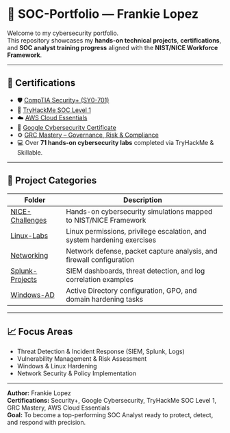 # 🧠 SOC-Portfolio — Frankie Lopez

Welcome to my cybersecurity portfolio.  
This repository showcases my **hands-on technical projects**, **certifications**, and **SOC analyst training progress** aligned with the **NIST/NICE Workforce Framework**.

---

## 🧾 Certifications
- 🛡️ [CompTIA Security+ (SY0-701)](https://www.credly.com/badges/cdd0171b-5d7a-42eb-b276-c0651c5406bb/public_url)
- 🧩 [TryHackMe SOC Level 1](https://tryhackme-certificates.s3-eu-west-1.amazonaws.com/THM-MGCVIIBU0D.pdf)
- ☁️ [AWS Cloud Essentials](https://www.credly.com/badges/b2ff23d7-807d-4af6-8348-8e8eccbdd104/public_url)
- 🧠 [Google Cybersecurity Certificate](https://www.credly.com/badges/3ed6d567-1b5a-4e3b-aa4a-5737358a8985/public_url)
- ⚙️ [GRC Mastery – Governance, Risk & Compliance](https://www.credly.com/badges/cb00e16d-cb2e-41a0-873f-4a187faa64eb/public_url)
- 💻 Over **71 hands-on cybersecurity labs** completed via TryHackMe & Skillable.

---

## 🧰 Project Categories
| Folder | Description |
|--------|--------------|
| [NICE-Challenges](./NICE-Challenges) | Hands-on cybersecurity simulations mapped to NIST/NICE Framework |
| [Linux-Labs](./Linux-Labs) | Linux permissions, privilege escalation, and system hardening exercises |
| [Networking](./Networking) | Network defense, packet capture analysis, and firewall configuration |
| [Splunk-Projects](./Splunk-Projects) | SIEM dashboards, threat detection, and log correlation examples |
| [Windows-AD](./Windows-AD) | Active Directory configuration, GPO, and domain hardening tasks |

---

## 📈 Focus Areas
- Threat Detection & Incident Response (SIEM, Splunk, Logs)
- Vulnerability Management & Risk Assessment
- Windows & Linux Hardening
- Network Security & Policy Implementation

---

**Author:** Frankie Lopez  
**Certifications:** Security+, Google Cybersecurity, TryHackMe SOC Level 1, GRC Mastery, AWS Cloud Essentials  
**Goal:** To become a top-performing SOC Analyst ready to protect, detect, and respond with precision.
